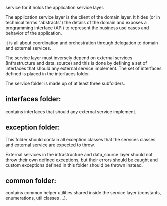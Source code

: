 service for it holds the application service layer. 

The application service layer is the client of the domain layer. It hides (or in technical terms “abstracts”) the details of the domain and exposes a programming interface (API) to represent the business use cases and behavior of the application. 

it is all about coordination and orchestration through delegation to domain and external services. 

The service layer must inversely depend on external services (Infrastructure and data_source) and this is done by defining a set of interfaces that should any external service implement. The set of interfaces defined is placed in the interfaces folder.

The service folder is made up of at least three subfolders.

## interfaces folder: 

contains interfaces that should any external service implement.

## exception folder: 

This folder should contain all exception classes that the services classes and external service are expected to throw. 

External services in the infrastructure and data_source layer should not throw their own defined exceptions, but their errors should be caught and custom exceptions defined in this folder should be thrown instead.

## common folder: 

contains common helper utilities shared inside the service layer (constants, enumerations, util classes …).

